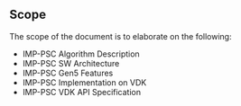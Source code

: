 <!DOCTYPE html>
<html lang="en">
<head>
    <meta charset="UTF-8">
    <link rel="stylesheet" href="styles.css">
</head>
<body>

## Scope

The scope of the document is to elaborate on the following:

* IMP-PSC Algorithm Description
* IMP-PSC SW Architecture
* IMP-PSC Gen5 Features
* IMP-PSC Implementation on VDK
* IMP-PSC VDK API Specification

</body>
